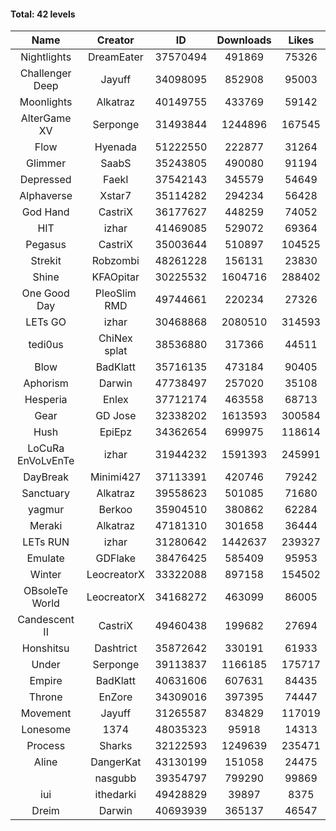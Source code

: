 #### Total: 42 levels

| Name | Creator | ID | Downloads | Likes |
|:---:|:---:|:---:|:---:|:---:|
| Nightlights | DreamEater | 37570494 | 491869 | 75326
| Challenger Deep | Jayuff | 34098095 | 852908 | 95003
| Moonlights | Alkatraz | 40149755 | 433769 | 59142
| AlterGame XV | Serponge | 31493844 | 1244896 | 167545
| Flow | Hyenada | 51222550 | 222877 | 31264
| Glimmer | SaabS | 35243805 | 490080 | 91194
| Depressed | FaekI | 37542143 | 345579 | 54649
| Alphaverse | Xstar7 | 35114282 | 294234 | 56428
| God Hand | CastriX | 36177627 | 448259 | 74052
| HIT | izhar | 41469085 | 529072 | 69364
| Pegasus | CastriX | 35003644 | 510897 | 104525
| Strekit | Robzombi | 48261228 | 156131 | 23830
| Shine | KFAOpitar | 30225532 | 1604716 | 288402
| One Good Day | PleoSlim RMD | 49744661 | 220234 | 27326
| LETs GO | izhar | 30468868 | 2080510 | 314593
| tedi0us | ChiNex splat | 38536880 | 317366 | 44511
| Blow | BadKlatt | 35716135 | 473184 | 90405
| Aphorism | Darwin | 47738497 | 257020 | 35108
| Hesperia | Enlex | 37712174 | 463558 | 68713
| Gear | GD Jose | 32338202 | 1613593 | 300584
| Hush | EpiEpz | 34362654 | 699975 | 118614
| LoCuRa EnVoLvEnTe | izhar | 31944232 | 1591393 | 245991
| DayBreak | Minimi427 | 37113391 | 420746 | 79242
| Sanctuary | Alkatraz | 39558623 | 501085 | 71680
| yagmur | Berkoo | 35904510 | 380862 | 62284
| Meraki | Alkatraz | 47181310 | 301658 | 36444
| LETs  RUN | izhar | 31280642 | 1442637 | 239327
| Emulate | GDFlake | 38476425 | 585409 | 95953
| Winter | LeocreatorX | 33322088 | 897158 | 154502
| OBsoleTe World | LeocreatorX | 34168272 | 463099 | 86005
| Candescent II | CastriX | 49460438 | 199682 | 27694
| Honshitsu | Dashtrict | 35872642 | 330191 | 61933
| Under | Serponge | 39113837 | 1166185 | 175717
| Empire | BadKlatt | 40631606 | 607631 | 84435
| Throne | EnZore | 34309016 | 397395 | 74447
| Movement | Jayuff | 31265587 | 834829 | 117019
| Lonesome | 1374 | 48035323 | 95918 | 14313
| Process | Sharks | 32122593 | 1249639 | 235471
| Aline | DangerKat | 43130199 | 151058 | 24475
|   | nasgubb | 39354797 | 799290 | 99869
| iui | ithedarki | 49428829 | 39897 | 8375
| Dreim | Darwin | 40693939 | 365137 | 46547
